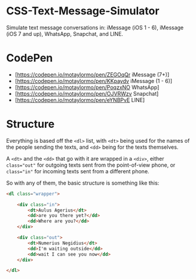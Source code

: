 # CSS-Text-Message-Simulator
Simulate text message conversations in: iMessage (iOS 1 - 6),  iMessage (iOS 7 and up), WhatsApp, Snapchat, and LINE.

# CodePen
* [https://codepen.io/motaylormo/pen/ZEGOqQr iMessage (7+)]
* [https://codepen.io/motaylormo/pen/KKpaydv iMessage (1 - 6)]
* [https://codepen.io/motaylormo/pen/PoqzxNO WhatsApp]
* [https://codepen.io/motaylormo/pen/OJVRWzv Snapchat]
* [https://codepen.io/motaylormo/pen/eYNBPvE LINE]

# Structure
Everything is based off the `<dl>` list, with `<dt>` being used for the names of the people sending the texts, and `<dd>` being for the texts themselves.

A `<dt>` and the `<dd>` that go with it are wrapped in a `<div>`, either `class="out"` for outgoing texts sent from the point-of-view phone, or `class="in"` for incoming texts sent from a different phone.

So with any of them, the basic structure is something like this:

```html
<dl class="wrapper">

	<div class="in">
		<dt>Aulus Agerius</dt>
		<dd>are you there yet?</dd>
		<dd>Where are you?</dd>
	</div>

	<div class="out">
		<dt>Numerius Negidius</dt>
		<dd>I'm waiting outside</dd>
		<dd>wait I can see you now</dd>
	</div>

</dl>
```

